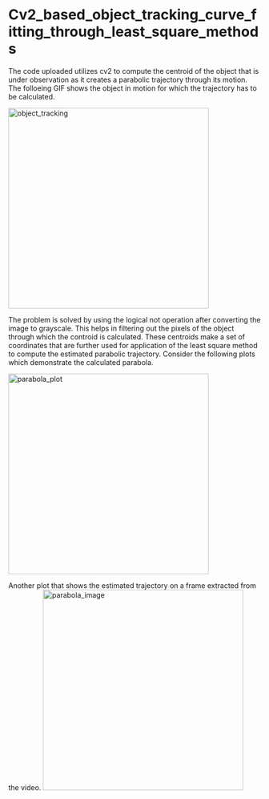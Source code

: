 # Cv2_based_object_tracking_curve_fitting_through_least_square_methods
The code uploaded utilizes cv2 to compute the centroid of the object that is under observation as it creates a parabolic trajectory through its motion. The folloeing GIF shows the object in motion for 
which the trajectory has to be calculated.

<img src="https://github.com/user-attachments/assets/b8413abf-ed22-414f-84c7-2c9f9c4ee7b0" alt="object_tracking" width="400"/>

The problem is solved by using the logical not operation after converting the image to grayscale. This helps in filtering out the pixels of the object through which the controid is calculated.
These centroids make a set of coordinates that are further used for application of the least square method to compute the estimated parabolic trajectory. Consider the following plots which demonstrate
the calculated parabola.

<img src="https://github.com/user-attachments/assets/03a620c8-88cc-4930-872a-fe77894e8b0c" alt="parabola_plot" width="400"/>

Another plot that shows the estimated trajectory on a frame extracted from the video.
<img src="https://github.com/user-attachments/assets/1a1e1b42-3a4f-4d88-b0c1-e986c241ce90" alt="parabola_image" width="400"/>
